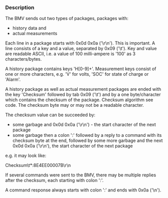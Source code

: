 ### Description

The BMV sends out two types of packages, packages with:

- history data and
- actual measurements

Each line in a package starts with 0x0d 0x0a ('\r\n'). This is
important. A line consists of a key and a value, separated by 0x09
('\t'). Key and value are readable ASCII, i.e. a value of
100 milli-ampere is '100' as 3 characters/bytes.

A history package contains keys 'H[0-9]+'. Measurement keys consist of
one or more characters, e.g. 'V' for volts, 'SOC' for state of charge
or 'Alarm'.

A history package as well as actual measurement packages are ended
with the key 'Checksum' followed by tab 0x09 ('\t') and by a one
byte/character which contains the checksum of the package. Checksum
algorithm see code. The checksum byte may or may not be a readable
character.

The checksum value can be succeeded by:

- some garbage and 0x0d 0x0a ('\r\n') - the start character of the
  next package
- some garbage then a colon ':' followed by a reply to a command with
  its checksum byte at the end, followed by some more garbage and the
  next 0x0d 0x0a ('\r\n'), the start character of the next package

e.g. it may look like:

Checksum\t*:8E4EE00007B<garbage>\r\n

If several commands were sent to the BMV, there may be multiple
replies after the checksum, each starting with colon ':'.

A command response always starts with colon ':' and ends with 0x0a ('\n').

